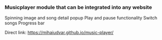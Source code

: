 ### Musicplayer module that can be integrated into any website

Spinning image and song detail popup
Play and pause functionality
Switch songs
Progress bar

Direct link: https://mihaiudvar.github.io/music-player/
